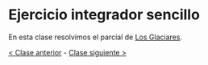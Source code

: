 # Ejercicio integrador sencillo

En esta clase resolvimos el parcial de [Los Glaciares](https://github.com/pdep-mit/ejemplos-de-clase-wollok/tree/master/ejemplos-de-clase/src/clase09).

[< Clase anterior](https://github.com/pdep-mit/bitacora-de-clase/blob/master/clase-24.md) - [Clase siguiente >](https://github.com/pdep-mit/bitacora-de-clase/blob/master/clase-26.md)
